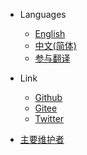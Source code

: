 * Languages
  * [English](https://newcar.js.org/)
  * [中文(简体)](https://newcar.js.org/zh-cn)
  * [参与翻译](https://github.com/Bug-Duck/newcar-docs)

* Link
  * [Github](https://github.com/Bug-Duck/newcar)
  * [Gitee](https://gitee.com/bugducker/newcar)
  * [Twitter](https://twitter.com/bugduckteam) 
* [主要维护者](https://newcar.js.org/#/contributors/README)
